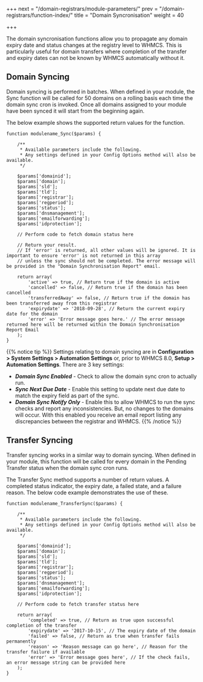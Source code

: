 +++
next = "/domain-registrars/module-parameters/"
prev = "/domain-registrars/function-index/"
title = "Domain Syncronisation"
weight = 40

+++

The domain syncronisation functions allow you to propagate any domain expiry date and status changes at the registry level to WHMCS.  This is particularly useful for domain transfers where completion of the transfer and expiry dates can not be known by WHMCS automatically without it.

## Domain Syncing

Domain syncing is performed in batches. When defined in your module, the Sync function will be called for 50 domains on a rolling basis each time the domain sync cron is invoked. Once all domains assigned to your module have been synced it will start from the beginning again.

The below example shows the supported return values for the function.

```
function modulename_Sync($params) {

    /**
     * Available parameters include the following.
     * Any settings defined in your Config Options method will also be available.
     */

    $params['domainid'];
    $params['domain'];
    $params['sld'];
    $params['tld'];
    $params['registrar'];
    $params['regperiod'];
    $params['status'];
    $params['dnsmanagement'];
    $params['emailforwarding'];
    $params['idprotection'];

    // Perform code to fetch domain status here

    // Return your result.
    // If 'error' is returned, all other values will be ignored. It is important to ensure 'error' is not returned in this array
    // unless the sync should not be completed. The error message will be provided in the "Domain Synchronisation Report" email.

    return array(
        'active' => true, // Return true if the domain is active
        'cancelled' => false, // Return true if the domain has been cancelled
        'transferredAway' => false, // Return true if the domain has been transferred away from this registrar
        'expirydate' => '2018-09-28', // Return the current expiry date for the domain
        'error' => 'Error message goes here.' // The error message returned here will be returned within the Domain Synchronisation Report Email
    );
}
```

{{% notice tip %}}
Settings relating to domain syncing are in **Configuration > System Settings > Automation Settings** or, prior to WHMCS 8.0, **Setup > Automation Settings**. There are 3 key settings:

* ***Domain Sync Enabled*** - Check to allow the domain sync cron to actually run.
* ***Sync Next Due Date*** - Enable this setting to update next due date to match the expiry field as part of the sync.
* ***Domain Sync Notify Only*** - Enable this to allow WHMCS to run the sync checks and report any inconsistencies. But, no changes to the domains will occur. With this enabled you receive an email report listing any discrepancies between the registrar and WHMCS.
{{% /notice %}}

## Transfer Syncing

Transfer syncing works in a similar way to domain syncing. When defined in your module, this function will be called for every domain in the Pending Transfer status when the domain sync cron runs.

The Transfer Sync method supports a number of return values.  A completed status indicator, the expiry date, a failed state, and a failure reason.  The below code example demonstrates the use of these.

```
function modulename_TransferSync($params) {

    /**
     * Available parameters include the following.
     * Any settings defined in your Config Options method will also be available.
     */

    $params['domainid'];
    $params['domain'];
    $params['sld'];
    $params['tld'];
    $params['registrar'];
    $params['regperiod'];
    $params['status'];
    $params['dnsmanagement'];
    $params['emailforwarding'];
    $params['idprotection'];

    // Perform code to fetch transfer status here

    return array(
        'completed' => true, // Return as true upon successful completion of the transfer
        'expirydate' => '2017-10-15', // The expiry date of the domain
        'failed' => false, // Return as true when transfer fails permanently
        'reason' => 'Reason message can go here', // Reason for the transfer failure if available
        'error' => 'Error message goes here', // If the check fails, an error message string can be provided here
    );
}
```
